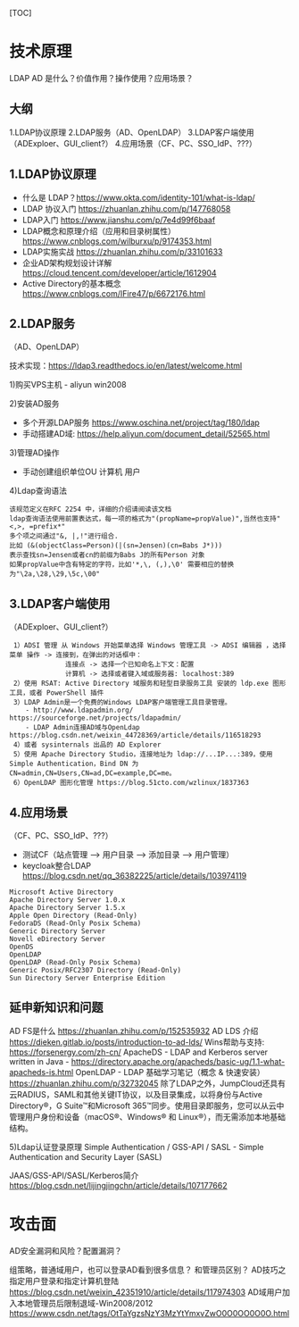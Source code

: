 [TOC]

# 技术原理

LDAP AD 是什么？价值作用？操作使用？应用场景？

## 大纲

1.LDAP协议原理
2.LDAP服务（AD、OpenLDAP）
3.LDAP客户端使用（ADExploer、GUI_client?）
4.应用场景（CF、PC、SSO_IdP、???）

## 1.LDAP协议原理

- 什么是 LDAP？https://www.okta.com/identity-101/what-is-ldap/
- LDAP 协议入门 https://zhuanlan.zhihu.com/p/147768058
- LDAP入门 https://www.jianshu.com/p/7e4d99f6baaf
- LDAP概念和原理介绍（应用和目录树属性） https://www.cnblogs.com/wilburxu/p/9174353.html
- LDAP实施实战 https://zhuanlan.zhihu.com/p/33101633
- 企业AD架构规划设计详解 https://cloud.tencent.com/developer/article/1612904
- Active Directory的基本概念 https://www.cnblogs.com/IFire47/p/6672176.html

## 2.LDAP服务

（AD、OpenLDAP）

技术实现：https://ldap3.readthedocs.io/en/latest/welcome.html

1)购买VPS主机 - aliyun win2008

2)安装AD服务

- 多个开源LDAP服务 https://www.oschina.net/project/tag/180/ldap
- 手动搭建AD域: https://help.aliyun.com/document_detail/52565.html

3)管理AD操作

- 手动创建组织单位OU 计算机 用户

4)Ldap查询语法

	该规范定义在RFC 2254 中，详细的介绍请阅读该文档
	ldap查询语法使用前置表达式，每一项的格式为"(propName=propValue)",当然也支持"<,>, =prefix*"
	多个项之间通过"&, |,!"进行组合.
	比如 (&(objectClass=Person)(|(sn=Jensen)(cn=Babs J*)))
	表示查找sn=Jensen或者cn的前缀为Babs J的所有Person 对象
	如果propValue中含有特定的字符，比如'*,\, (,),\0' 需要相应的替换为"\2a,\28,\29,\5c,\00"

## 3.LDAP客户端使用

（ADExploer、GUI_client?）

```
 1）ADSI 管理 从 Windows 开始菜单选择 Windows 管理工具 -> ADSI 编辑器 ，选择菜单 操作 -> 连接到，在弹出的对话框中：
              连接点 -> 选择一个已知命名上下文：配置
              计算机 -> 选择或者键入域或服务器: localhost:389
 2）使用 RSAT: Active Directory 域服务和轻型目录服务工具 安装的 ldp.exe 图形工具，或者 PowerShell 插件
 3）LDAP Admin是一个免费的Windows LDAP客户端管理工具目录管理。
    - http://www.ldapadmin.org/ https://sourceforge.net/projects/ldapadmin/
	- LDAP Admin连接AD域与OpenLdap https://blog.csdn.net/weixin_44728369/article/details/116518293
 4）或者 sysinternals 出品的 AD Explorer
 5）使用 Apache Directory Studio，连接地址为 ldap://...IP...:389，使用 Simple Authentication，Bind DN 为 CN=admin,CN=Users,CN=ad,DC=example,DC=me。
 6）OpenLDAP 图形化管理 https://blog.51cto.com/wzlinux/1837363

```

## 4.应用场景

（CF、PC、SSO_IdP、???）

- 测试CF（站点管理 ——> 用户目录 ——> 添加目录  -->  用户管理）
- keycloak整合LDAP https://blog.csdn.net/qq_36382225/article/details/103974119

```
Microsoft Active Directory
Apache Directory Server 1.0.x
Apache Directory Server 1.5.x
Apple Open Directory (Read-Only)
FedoraDS (Read-Only Posix Schema)
Generic Directory Server
Novell eDirectory Server
OpenDS
OpenLDAP
OpenLDAP (Read-Only Posix Schema)
Generic Posix/RFC2307 Directory (Read-Only)
Sun Directory Server Enterprise Edition
```



## 延申新知识和问题

AD FS是什么 https://zhuanlan.zhihu.com/p/152535932
AD LDS 介绍 https://dieken.gitlab.io/posts/introduction-to-ad-lds/
Wins帮助与支持: https://forsenergy.com/zh-cn/
ApacheDS - LDAP and Kerberos server written in Java - https://directory.apache.org/apacheds/basic-ug/1.1-what-apacheds-is.html
OpenLDAP - LDAP 基础学习笔记（概念 & 快速安装）https://zhuanlan.zhihu.com/p/32732045
除了LDAP之外，JumpCloud还具有云RADIUS，SAML和其他关键IT协议，以及目录集成，以将身份与Active Directory®，G Suite™和Microsoft 365™同步。使用目录即服务，您可以从云中管理用户身份和设备（macOS®、Windows® 和 Linux®），而无需添加本地基础结构。

5)Ldap认证登录原理 Simple Authentication / GSS-API / SASL - Simple Authentication and Security Layer (SASL)

JAAS/GSS-API/SASL/Kerberos简介 https://blog.csdn.net/lijingjingchn/article/details/107177662



# 攻击面

AD安全漏洞和风险？配置漏洞？

组策略，普通域用户，也可以登录AD看到很多信息？ 和管理员区别？
AD技巧之指定用户登录和指定计算机登陆 https://blog.csdn.net/weixin_42351910/article/details/117974303
AD域用户加入本地管理员后限制退域-Win2008/2012 https://www.csdn.net/tags/OtTaYgzsNzY3MzYtYmxvZwO0O0OO0O0O.html

